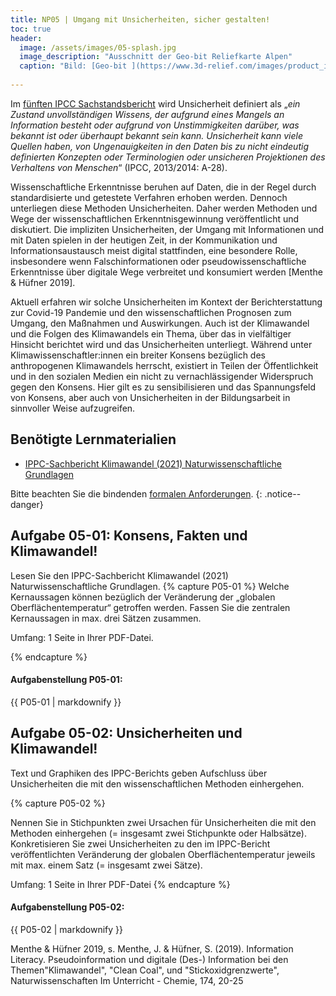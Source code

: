 ```yaml
---
title: NP05 | Umgang mit Unsicherheiten, sicher gestalten!
toc: true
header:
  image: /assets/images/05-splash.jpg
  image_description: "Ausschnitt der Geo-bit Reliefkarte Alpen"
  caption: "Bild: [Geo-bit ](https://www.3d-relief.com/images/product_images/original_images/reliefkarte_alpen_detai3.jpg)   Ausschnitt der Reliefkarte Alpen, Copyright: [Geo-Bit](https://www.3d-relief.com/)"
  
---
```


Im [fünften IPCC Sachstandsbericht](https://www.umweltbundesamt.de/themen/klima-energie/klimawandel/weltklimarat/fuenfter-sachstandsbericht-des-weltklimarats) wird Unsicherheit definiert als „*ein Zustand unvollständigen Wissens, der aufgrund eines Mangels an Information besteht oder aufgrund von Unstimmigkeiten darüber, was bekannt ist oder überhaupt bekannt sein kann. Unsicherheit kann viele Quellen haben, von Ungenauigkeiten in den Daten bis zu nicht eindeutig definierten Konzepten oder Terminologien oder unsicheren Projektionen des Verhaltens von Menschen*“ (IPCC, 2013/2014: A-28). 

Wissenschaftliche Erkenntnisse beruhen auf Daten, die in der Regel durch standardisierte und getestete Verfahren erhoben werden. Dennoch unterliegen diese Methoden Unsicherheiten. Daher werden Methoden und Wege der wissenschaftlichen Erkenntnisgewinnung veröffentlicht und diskutiert. 
Die impliziten Unsicherheiten, der Umgang mit Informationen und mit Daten spielen in der heutigen Zeit, in der Kommunikation und Informationsaustausch meist digital stattfinden, eine besondere Rolle, insbesondere wenn Falschinformationen oder pseudowissenschaftliche Erkenntnisse über digitale Wege verbreitet und konsumiert werden [Menthe & Hüfner 2019]. 

Aktuell erfahren wir solche Unsicherheiten im Kontext der Berichterstattung zur Covid-19 Pandemie und den wissenschaftlichen Prognosen zum Umgang, den Maßnahmen und Auswirkungen. Auch ist der Klimawandel und die Folgen des Klimawandels ein Thema, über das in vielfältiger Hinsicht berichtet wird und das Unsicherheiten unterliegt. Während unter Klimawissenschaftler:innen ein breiter Konsens bezüglich des anthropogenen Klimawandels herrscht, existiert in Teilen der Öffentlichkeit und in den sozialen Medien ein nicht zu vernachlässigender Widerspruch gegen den Konsens. Hier gilt es zu sensibilisieren und das Spannungsfeld von Konsens, aber auch von Unsicherheiten in der Bildungsarbeit in sinnvoller Weise aufzugreifen.

 

## Benötigte Lernmaterialien
* [IPPC-Sachbericht Klimawandel (2021) Naturwissenschaftliche Grundlagen]( https://www.de-ipcc.de/media/content/AR6-WGI-SPM_de.pdf)

Bitte beachten Sie die bindenden [formalen Anforderungen](https://geomoer.github.io/moer-meko//unit00/unit00-03_assignments.html#formale-anforderungen).
{: .notice--danger}

## Aufgabe 05-01: Konsens, Fakten und Klimawandel!
Lesen Sie den IPPC-Sachbericht Klimawandel (2021) Naturwissenschaftliche Grundlagen. 
{% capture P05-01 %}
Welche Kernaussagen können bezüglich der Veränderung der „globalen Oberflächentemperatur“ getroffen werden. Fassen Sie die zentralen Kernaussagen in max. drei Sätzen zusammen.

Umfang: 1 Seite in Ihrer PDF-Datei.

{% endcapture %}

<div class="notice--success">
  <h4 class="no_toc">Aufgabenstellung P05-01:</h4>
  {{ P05-01 | markdownify }}
</div>


## Aufgabe 05-02: Unsicherheiten und Klimawandel!
Text und Graphiken des IPPC-Berichts geben Aufschluss über Unsicherheiten die mit den wissenschaftlichen Methoden einhergehen. 

{% capture P05-02 %}

Nennen Sie in Stichpunkten zwei Ursachen für Unsicherheiten die mit den Methoden einhergehen (= insgesamt zwei Stichpunkte oder Halbsätze). 
Konkretisieren Sie zwei Unsicherheiten zu den im IPPC-Bericht veröffentlichten Veränderung der globalen Oberflächentemperatur jeweils mit max. einem Satz (= insgesamt zwei Sätze).


Umfang: 1 Seite in Ihrer PDF-Datei
{% endcapture %}


<div class="notice--success">
  <h4 class="no_toc">Aufgabenstellung P05-02:</h4>
  {{ P05-02 | markdownify }}
</div>



Menthe & Hüfner 2019, s. Menthe, J. & Hüfner, S. (2019). Information Literacy. Pseudoinformation und digitale (Des-) Information bei den Themen"Klimawandel", "Clean Coal", und "Stickoxidgrenzwerte", Naturwissenschaften Im Unterricht - Chemie, 174, 20-25
